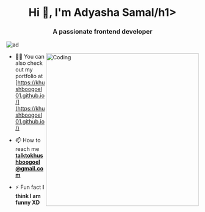 <h1 align="center">Hi 👋, I'm Adyasha Samal/h1>
<h3 align="center">A passionate frontend developer</h3>

<p align="left"> <img src="https://komarev.com/ghpvc/?username=Adyasha28&label=Profile%20views&color=129e00&style=plastic" alt="ad" /> </p>
<img align="right" alt="Coding" width="400" src="https://cdn.dribbble.com/users/2646423/screenshots/5507196/computer.gif">

- 👨‍💻 You can also check out my portfolio at [https://khushboogoel01.github.io/](https://khushboogoel01.github.io/)

- 📫 How to reach me **talktokhushboogoel@gmail.com**

- ⚡ Fun fact **I think I am funny XD**
